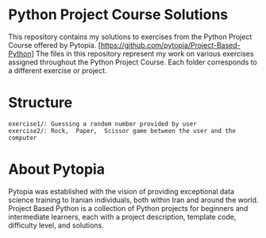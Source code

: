 # Python Project Course Solutions

This repository contains my solutions to exercises from the Python Project Course offered by Pytopia. [https://github.com/pytopia/Project-Based-Python]
The files in this repository represent my work on various exercises assigned throughout the Python Project Course. Each folder corresponds to a different exercise or project.

# Structure

    exercise1/: Guessing a random number provided by user
    exercise2/: Rock,  Paper,  Scissor game between the user and the computer

# About Pytopia
Pytopia was established with the vision of providing exceptional data science training to Iranian individuals, both within Iran and around the world.
Project Based Python is a collection of Python projects for beginners and intermediate learners, each with a project description, template code, difficulty level, and solutions.
